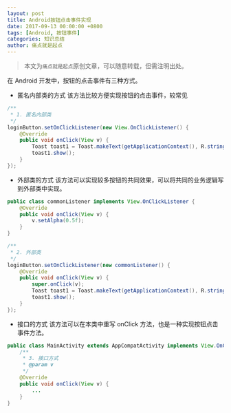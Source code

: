 ```yaml
---
layout: post
title: Android按钮点击事件实现
date: 2017-09-13 00:00:00 +0800
tags: [Android, 按钮事件]
categories: 知识总结
author: 痛点就是起点
---
```


> 本文为`痛点就是起点`原创文章，可以随意转载，但需注明出处。

在 Android 开发中，按钮的点击事件有三种方式。

* 匿名内部类的方式
该方法比较方便实现按钮的点击事件，较常见

```java
/**
 * 1. 匿名内部类
 */
loginButton.setOnClickListener(new View.OnClickListener() {
    @Override
    public void onClick(View v) {
        Toast toast1 = Toast.makeText(getApplicationContext(), R.string.loginSuccess, Toast.LENGTH_LONG);
        toast1.show();
    }
});
```

* 外部类的方式
该方法可以实现较多按钮的共同效果，可以将共同的业务逻辑写到外部类中实现。

```java
public class commonListener implements View.OnClickListener {
    @Override
    public void onClick(View v) {
        v.setAlpha(0.5f);
    }
}

/**
 * 2. 外部类
 */
loginButton.setOnClickListener(new commonListener() {
    @Override
    public void onClick(View v) {
        super.onClick(v);
        Toast toast1 = Toast.makeText(getApplicationContext(), R.string.loginSuccess, Toast.LENGTH_LONG);
        toast1.show();
    }
});
```

* 接口的方式
该方法可以在本类中重写 onClick 方法，也是一种实现按钮点击事件方法。

```java
public class MainActivity extends AppCompatActivity implements View.OnClickListener {
	/**
	 * 3. 接口方式
	 * @param v
	 */
	@Override
	public void onClick(View v) {
		...
	}
}
```

